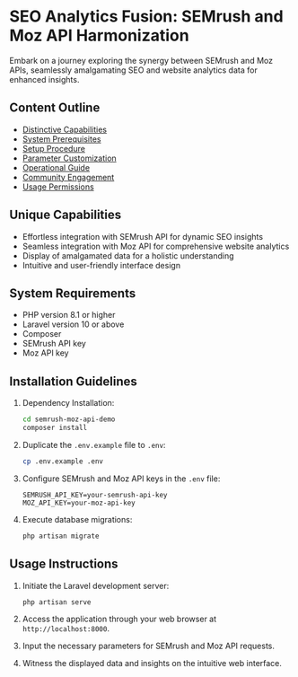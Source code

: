 # SEO Analytics Fusion: SEMrush and Moz API Harmonization

Embark on a journey exploring the synergy between SEMrush and Moz APIs, seamlessly amalgamating SEO and website analytics data for enhanced insights.

## Content Outline

- [Distinctive Capabilities](#features)
- [System Prerequisites](#requirements)
- [Setup Procedure](#installation)
- [Parameter Customization](#configuration)
- [Operational Guide](#usage)
- [Community Engagement](#contributing)
- [Usage Permissions](#license)

## Unique Capabilities

- Effortless integration with SEMrush API for dynamic SEO insights
- Seamless integration with Moz API for comprehensive website analytics
- Display of amalgamated data for a holistic understanding
- Intuitive and user-friendly interface design

## System Requirements

- PHP version 8.1 or higher
- Laravel version 10 or above
- Composer
- SEMrush API key
- Moz API key

## Installation Guidelines

1. Dependency Installation:

   ```bash
   cd semrush-moz-api-demo
   composer install
   ```

2. Duplicate the `.env.example` file to `.env`:

   ```bash
   cp .env.example .env
   ```

3. Configure SEMrush and Moz API keys in the `.env` file:

   ```dotenv
   SEMRUSH_API_KEY=your-semrush-api-key
   MOZ_API_KEY=your-moz-api-key
   ```

4. Execute database migrations:

   ```bash
   php artisan migrate
   ```

## Usage Instructions

1. Initiate the Laravel development server:

   ```bash
   php artisan serve
   ```

2. Access the application through your web browser at `http://localhost:8000`.

3. Input the necessary parameters for SEMrush and Moz API requests.

4. Witness the displayed data and insights on the intuitive web interface.
